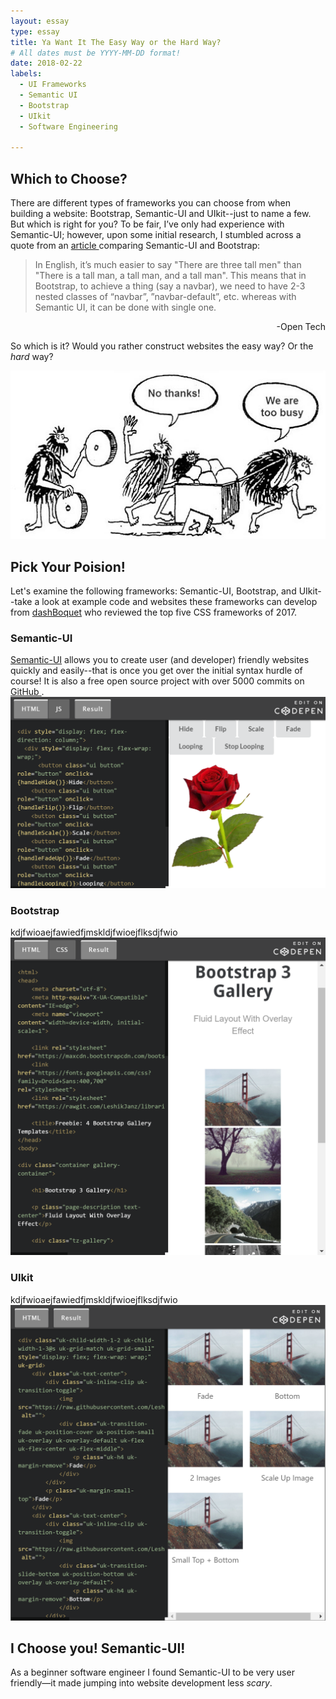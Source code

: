 ```yaml
---
layout: essay
type: essay
title: Ya Want It The Easy Way or the Hard Way?
# All dates must be YYYY-MM-DD format!
date: 2018-02-22
labels:
  - UI Frameworks
  - Semantic UI
  - Bootstrap
  - UIkit
  - Software Engineering

---
```

## Which to Choose?
There are different types of frameworks you can choose from when building a website: Bootstrap, Semantic-UI and UIkit--just to name a few. But which is right for you? To be fair, I’ve only had experience with Semantic-UI; however, upon some initial research, I stumbled across a quote from an <a href="http://opntec.org/choosing-semantic-ui-over-bootstrap-for-the-open-event-front-end/">article </a> comparing Semantic-UI and Bootstrap: 

>In English, it’s much easier to say "There are three tall men" than "There is a tall man, a tall man, and a tall man". This means that in Bootstrap, to achieve a thing (say a navbar), we need to have 2-3 nested classes of “navbar”, ”navbar-default”, etc. whereas with Semantic UI, it can be done with single one.  
<div style="text-align:right">-Open Tech</div>


So which is it? Would you rather construct websites the easy way? Or the *hard* way?  

<img class="ui centered image" max-height="300" max-width="350" src="../images/caveman-too-busy.jpg">

## Pick Your Poision!  
Let's examine the following frameworks: Semantic-UI, Bootstrap, and UIkit--take a look at example code and websites these frameworks can develop from <a href="https://dashbouquet.com/blog/web-development/top-5-most-popular-css-frameworks-that-you-should-pay-attention-to-in-2017#contacts">dashBoquet</a> who reviewed the top five CSS frameworks of 2017.


### Semantic-UI  
<a href="https://semantic-ui.com/">Semantic-UI</a> allows you to create user (and developer) friendly websites quickly and easily--that is once you get over the initial syntax hurdle of course! It is also a free open source project with over 5000 commits on <a href="http://opntec.org/choosing-semantic-ui-over-bootstrap-for-the-open-event-front-end/">GitHub </a>. 
<img class="ui right floated rounded image" max-height="200" max-width="200" src="/images/SemanticUI.PNG">


### Bootstrap  
kdjfwioaejfawiedfjmskldjfwioejflksdjfwio
<img class="ui left floated rounded image" max-height="100" max-width="100" src="/images/BootStrap.PNG">


### UIkit  
kdjfwioaejfawiedfjmskldjfwioejflksdjfwio
<img class="ui right floated image" max-height="100" max-width="100" src="/images/UIkit.PNG">  


## I Choose you! Semantic-UI!  
As a beginner software engineer I found Semantic-UI to be very user friendly—it made jumping into website development less *scary*.




